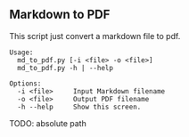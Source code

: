 ## Markdown to PDF

This script just convert a markdown file to pdf.
```
Usage:
  md_to_pdf.py [-i <file> -o <file>]
  md_to_pdf.py -h | --help

Options:
  -i <file>     Input Markdown filename
  -o <file>     Output PDF filename
  -h --help     Show this screen.
```

TODO: absolute path
